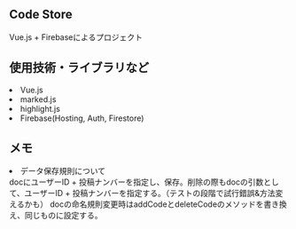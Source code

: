 ## Code Store

<p>Vue.js + Firebaseによるプロジェクト  </p>

## 使用技術・ライブラリなど

<li>Vue.js</li>
<li>marked.js</li>
<li>highlight.js</li>
<li>Firebase(Hosting, Auth, Firestore)</li>

## メモ
<li>データ保存規則について</li>
docにユーザーID + 投稿ナンバーを指定し、保存。削除の際もdocの引数として、ユーザーID + 投稿ナンバーを指定する。（テストの段階で試行錯誤&方法変えるかも）  
docの命名規則変更時はaddCodeとdeleteCodeのメソッドを書き換え、同じものに設定する。  


